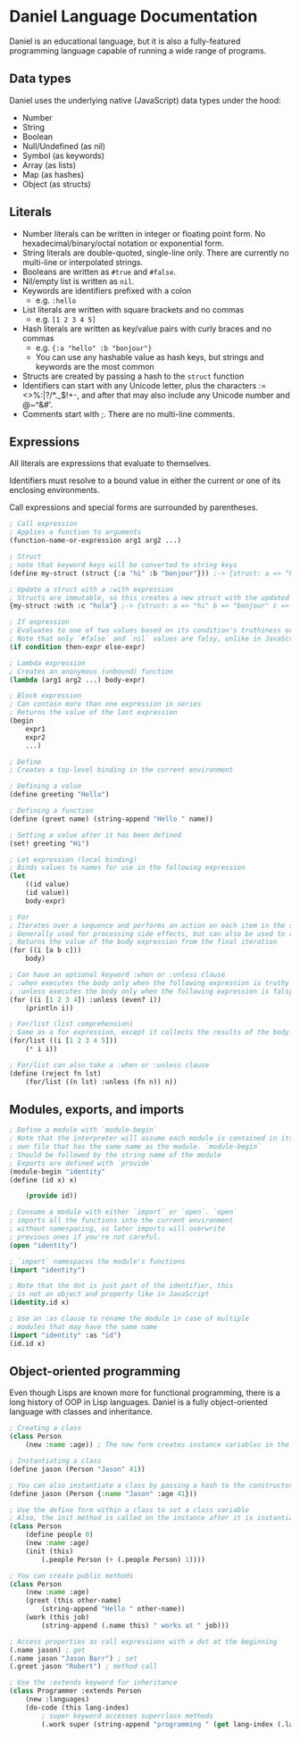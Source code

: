# Daniel Language Documentation

Daniel is an educational language, but it is also a fully-featured programming language capable of running a wide range of programs.

## Data types

Daniel uses the underlying native (JavaScript) data types under the hood:

- Number
- String
- Boolean
- Null/Undefined (as nil)
- Symbol (as keywords)
- Array (as lists)
- Map (as hashes)
- Object (as structs)

## Literals

- Number literals can be written in integer or floating point form. No hexadecimal/binary/octal notation or exponential form.
- String literals are double-quoted, single-line only. There are currently no multi-line or interpolated strings.
- Booleans are written as `#true` and `#false`.
- Nil/empty list is written as `nil`.
- Keywords are identifiers prefixed with a colon
  - e.g. `:hello`
- List literals are written with square brackets and no commas
  - e.g. `[1 2 3 4 5]`
- Hash literals are written as key/value pairs with curly braces and no commas
  - e.g. `{:a "hello" :b "bonjour"}`
  - You can use any hashable value as hash keys, but strings and keywords are the most common
- Structs are created by passing a hash to the `struct` function
- Identifiers can start with any Unicode letter, plus the characters :=<>%:|?\/\*.\_$!+-, and after that may also include any Unicode number and @~^&#'.
- Comments start with ;. There are no multi-line comments.

## Expressions

All literals are expressions that evaluate to themselves.

Identifiers must resolve to a bound value in either the current or one of its enclosing environments.

Call expressions and special forms are surrounded by parentheses.

```lisp
; Call expression
; Applies a function to arguments
(function-name-or-expression arg1 arg2 ...)

; Struct
; note that keyword keys will be converted to string keys
(define my-struct (struct {:a "hi" :b "bonjour"})) ;-> {struct: a => "hi" b => "bonjour"}

; Update a struct with a :with expression
; Structs are immutable, so this creates a new struct with the updated values
{my-struct :with :c "hola"} ;-> {struct: a => "hi" b => "bonjour" c => "hola"}

; If expression
; Evaluates to one of two values based on its condition's truthiness or falsiness
; Note that only `#false` and `nil` values are falsy, unlike in JavaScript
(if condition then-expr else-expr)

; Lambda expression
; Creates an anonymous (unbound) function
(lambda (arg1 arg2 ...) body-expr)

; Block expression
; Can contain more than one expression in series
; Returns the value of the last expression
(begin
    expr1
    expr2
    ...)

; Define
; Creates a top-level binding in the current environment

; Defining a value
(define greeting "Hello")

; Defining a function
(define (greet name) (string-append "Hello " name))

; Setting a value after it has been defined
(set! greeting "Hi")

; Let expression (local binding)
; Binds values to names for use in the following expression
(let
    ((id value)
    (id value))
    body-expr)

; For
; Iterates over a sequence and performs an action on each item in the sequence
; Generally used for processing side effects, but can also be used to reduce a sequence
; Returns the value of the body expression from the final iteration
(for ((i [a b c]))
    body)

; Can have an optional keyword :when or :unless clause
; :when executes the body only when the following expression is truthy
; :unless executes the body only when the following expression is falsy
(for ((i [1 2 3 4]) :unless (even? i))
    (println i))

; For/list (list comprehension)
; Same as a for expression, except it collects the results of the body into a list
(for/list ((i [1 2 3 4 5]))
    (* i i))

; For/list can also take a :when or :unless clause
(define (reject fn lst)
    (for/list ((n lst) :unless (fn n)) n))
```

## Modules, exports, and imports

```lisp
; Define a module with `module-begin`
; Note that the interpreter will assume each module is contained in its
; own file that has the same name as the module. `module-begin`
; Should be followed by the string name of the module
; Exports are defined with `provide`
(module-begin "identity"
(define (id x) x)

    (provide id))

; Consume a module with either `import` or `open`. `open`
; imports all the functions into the current environment
; without namespacing, so later imports will overwrite
; previous ones if you're not careful.
(open "identity")

; `import` namespaces the module's functions
(import "identity")

; Note that the dot is just part of the identifier, this
; is not an object and property like in JavaScript
(identity.id x)

; Use an :as clause to rename the module in case of multiple
; modules that may have the same name
(import "identity" :as "id")
(id.id x)
```

## Object-oriented programming

Even though Lisps are known more for functional programming, there is a long history of OOP in Lisp languages. Daniel is a fully object-oriented language with classes and inheritance.

```lisp
; Creating a class
(class Person
    (new :name :age)) ; The new form creates instance variables in the order the args need to be given to the constructor

; Instantiating a class
(define jason (Person "Jason" 41))

; You can also instantiate a class by passing a hash to the constructor
(define jason (Person {:name "Jason" :age 41}))

; Use the define form within a class to set a class variable
; Also, the init method is called on the instance after it is instantiated with arguments
(class Person
    (define people 0)
    (new :name :age)
    (init (this)
        (.people Person (+ (.people Person) 1))))

; You can create public methods
(class Person
    (new :name :age)
    (greet (this other-name)
        (string-append "Hello " other-name))
    (work (this job)
        (string-append (.name this) " works at " job)))

; Access properties as call expressions with a dot at the beginning
(.name jason) ; get
(.name jason "Jason Barr") ; set
(.greet jason "Robert") ; method call

; Use the :extends keyword for inheritance
(class Programmer :extends Person
    (new :languages)
    (do-code (this lang-index)
        ; super keyword accesses superclass methods
        (.work super (string-append "programming " (get lang-index (.languages this))))))
```
